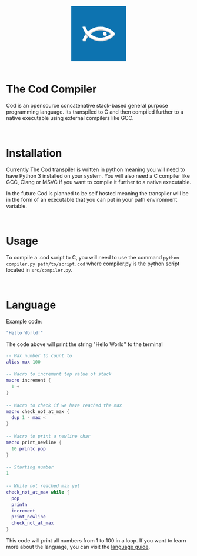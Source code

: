 <div align="center">
    <img
        alt="Cod"
        src="assets/cod-logo.png"
        width="150">
</div>

<br />

# The Cod Compiler
Cod is an opensource concatenative stack-based general purpose programming language. Its transpiled to C and then compiled further to a native executable using external compilers like GCC.

<br />

# Installation
Currently The Cod transpiler is written in python meaning you will
need to have Python 3 installed on your system. You will also need
a C compiler like GCC, Clang or MSVC if you want to compile it further to a native executable.

In the future Cod is planned to be self hosted meaning the transpiler will be in the form of an executable that you can put in your path environment variable.

<br />

# Usage
To compile a .cod script to C, you will need to use the command `python compiler.py path/to/script.cod` where compiler.py is the python script located in `src/compiler.py`.

<br />

# Language
Example code:

``` lua
"Hello World!"
```

The code above will print the string "Hello World" to the terminal

```lua
-- Max number to count to
alias max 100

-- Macro to increment top value of stack
macro increment {
  1 +
}

-- Macro to check if we have reached the max
macro check_not_at_max {
  dup 1 - max <
}

-- Macro to print a newline char
macro print_newline {
  10 printc pop
}

-- Starting number
1

-- While not reached max yet 
check_not_at_max while {
  pop
  printn
  increment
  print_newline
  check_not_at_max
}
```

This code will print all numbers from 1 to 100 in a loop. If you want to learn more about the language, you can visit the [language guide](language.md).
